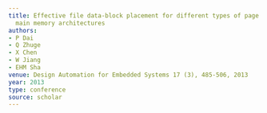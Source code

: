 ```yaml
---
title: Effective file data-block placement for different types of page cache on hybrid
  main memory architectures
authors:
- P Dai
- Q Zhuge
- X Chen
- W Jiang
- EHM Sha
venue: Design Automation for Embedded Systems 17 (3), 485-506, 2013
year: 2013
type: conference
source: scholar
---
```

